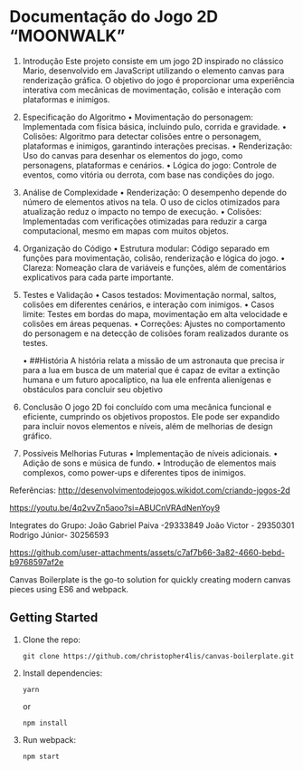 # Documentação do Jogo 2D “MOONWALK”

1. Introdução
Este projeto consiste em um jogo 2D inspirado no clássico Mario, desenvolvido em JavaScript utilizando o elemento canvas para renderização gráfica. O objetivo do jogo é proporcionar uma experiência interativa com mecânicas de movimentação, colisão e interação com plataformas e inimigos.

2. Especificação do Algoritmo
	•	Movimentação do personagem: Implementada com física básica, incluindo pulo, corrida e gravidade.
	•	Colisões: Algoritmo para detectar colisões entre o personagem, plataformas e inimigos, garantindo interações precisas.
	•	Renderização: Uso do canvas para desenhar os elementos do jogo, como personagens, plataformas e cenários.
	•	Lógica do jogo: Controle de eventos, como vitória ou derrota, com base nas condições do jogo.

3. Análise de Complexidade
	•	Renderização: O desempenho depende do número de elementos ativos na tela. O uso de ciclos otimizados para atualização reduz o impacto no tempo de execução.
	•	Colisões: Implementadas com verificações otimizadas para reduzir a carga computacional, mesmo em mapas com muitos objetos.

4. Organização do Código
	•	Estrutura modular: Código separado em funções para movimentação, colisão, renderização e lógica do jogo.
	•	Clareza: Nomeação clara de variáveis e funções, além de comentários explicativos para cada parte importante.

5. Testes e Validação
	•	Casos testados: Movimentação normal, saltos, colisões em diferentes cenários, e interação com inimigos.
	•	Casos limite: Testes em bordas do mapa, movimentação em alta velocidade e colisões em áreas pequenas.
	•	Correções: Ajustes no comportamento do personagem e na detecção de colisões foram realizados durante os testes.

   • ##História 
A história relata a missão de um astronauta que precisa ir para a lua em busca de um material que é capaz de evitar a extinção humana e um futuro apocalíptico, na lua ele enfrenta alienígenas e obstáculos para concluir seu objetivo 

7. Conclusão
O jogo 2D foi concluído com uma mecânica funcional e eficiente, cumprindo os objetivos propostos. Ele pode ser expandido para incluir novos elementos e níveis, além de melhorias de design gráfico.

8. Possíveis Melhorias Futuras
	•	Implementação de níveis adicionais.
	•	Adição de sons e música de fundo.
	•	Introdução de elementos mais complexos, como power-ups e diferentes tipos de inimigos.

Referências:
http://desenvolvimentodejogos.wikidot.com/criando-jogos-2d

https://youtu.be/4q2vvZn5aoo?si=ABUCnVRAdNenYoy9

Integrates do Grupo: 
João Gabriel Paiva -29333849
João Victor - 29350301
Rodrigo Júnior- 30256593

https://github.com/user-attachments/assets/c7af7b66-3a82-4660-bebd-b9768597af2e

Canvas Boilerplate is the go-to solution for quickly creating modern canvas pieces using ES6 and webpack.

## Getting Started

1.  Clone the repo:

        git clone https://github.com/christopher4lis/canvas-boilerplate.git

2.  Install dependencies:

        yarn

    or

        npm install

3.  Run webpack:

        npm start

